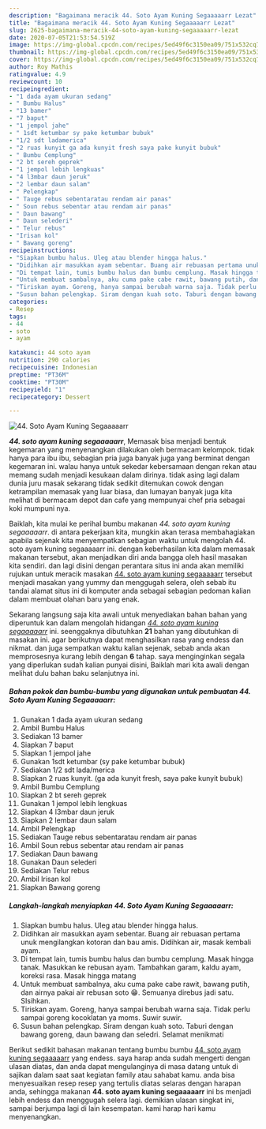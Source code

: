 ```yaml
---
description: "Bagaimana meracik 44. Soto Ayam Kuning Segaaaaarr Lezat"
title: "Bagaimana meracik 44. Soto Ayam Kuning Segaaaaarr Lezat"
slug: 2625-bagaimana-meracik-44-soto-ayam-kuning-segaaaaarr-lezat
date: 2020-07-05T21:53:54.519Z
image: https://img-global.cpcdn.com/recipes/5ed49f6c3150ea09/751x532cq70/44-soto-ayam-kuning-segaaaaarr-foto-resep-utama.jpg
thumbnail: https://img-global.cpcdn.com/recipes/5ed49f6c3150ea09/751x532cq70/44-soto-ayam-kuning-segaaaaarr-foto-resep-utama.jpg
cover: https://img-global.cpcdn.com/recipes/5ed49f6c3150ea09/751x532cq70/44-soto-ayam-kuning-segaaaaarr-foto-resep-utama.jpg
author: Roy Mathis
ratingvalue: 4.9
reviewcount: 10
recipeingredient:
- "1 dada ayam ukuran sedang"
- " Bumbu Halus"
- "13 bamer"
- "7 baput"
- "1 jempol jahe"
- " 1sdt ketumbar sy pake ketumbar bubuk"
- "1/2 sdt ladamerica"
- "2 ruas kunyit ga ada kunyit fresh saya pake kunyit bubuk"
- " Bumbu Cemplung"
- "2 bt sereh geprek"
- "1 jempol lebih lengkuas"
- "4 l3mbar daun jeruk"
- "2 lembar daun salam"
- " Pelengkap"
- " Tauge rebus sebentaratau rendam air panas"
- " Soun rebus sebentar atau rendam air panas"
- " Daun bawang"
- " Daun selederi"
- " Telur rebus"
- "Irisan kol"
- " Bawang goreng"
recipeinstructions:
- "Siapkan bumbu halus. Uleg atau blender hingga halus."
- "Didihkan air masukkan ayam sebentar. Buang air rebuasan pertama unuk mengilangkan kotoran dan bau amis. Didihkan air, masak kembali ayam."
- "Di tempat lain, tumis bumbu halus dan bumbu cemplung. Masak hingga tanak. Masukkan ke rebusan ayam. Tambahkan garam, kaldu ayam, koreksi rasa. Masak hingga matang"
- "Untuk membuat sambalnya, aku cuma pake cabe rawit, bawang putih, dan airnya pakai air rebusan soto 😁. Semuanya direbus jadi satu. SIsihkan."
- "Tiriskan ayam. Goreng, hanya sampai berubah warna saja. Tidak perlu sampai goreng kocoklatan ya moms. Suwir suwir."
- "Susun bahan pelengkap. Siram dengan kuah soto. Taburi dengan bawang goreng, daun bawang dan seledri. Selamat menikmati"
categories:
- Resep
tags:
- 44
- soto
- ayam

katakunci: 44 soto ayam 
nutrition: 290 calories
recipecuisine: Indonesian
preptime: "PT36M"
cooktime: "PT30M"
recipeyield: "1"
recipecategory: Dessert

---
```



![44. Soto Ayam Kuning Segaaaaarr](https://img-global.cpcdn.com/recipes/5ed49f6c3150ea09/751x532cq70/44-soto-ayam-kuning-segaaaaarr-foto-resep-utama.jpg)

<b><i>44. soto ayam kuning segaaaaarr</i></b>, Memasak bisa menjadi bentuk kegemaran yang menyenangkan dilakukan oleh bermacam kelompok. tidak hanya para ibu ibu, sebagian pria juga banyak juga yang berminat dengan kegemaran ini. walau hanya untuk sekedar kebersamaan dengan rekan atau memang sudah menjadi kesukaan dalam dirinya. tidak asing lagi dalam dunia juru masak sekarang tidak sedikit ditemukan cowok dengan ketrampilan memasak yang luar biasa, dan lumayan banyak juga kita melihat di bermacam depot dan cafe yang mempunyai chef pria sebagai koki mumpuni nya.



Baiklah, kita mulai ke perihal bumbu makanan <i>44. soto ayam kuning segaaaaarr</i>. di antara pekerjaan kita, mungkin akan terasa membahagiakan apabila sejenak kita menyempatkan sebagian waktu untuk mengolah 44. soto ayam kuning segaaaaarr ini. dengan keberhasilan kita dalam memasak makanan tersebut, akan menjadikan diri anda bangga oleh hasil masakan kita sendiri. dan lagi disini dengan perantara situs ini anda akan memiliki rujukan untuk meracik masakan <u>44. soto ayam kuning segaaaaarr</u> tersebut menjadi masakan yang yummy dan menggugah selera, oleh sebab itu tandai alamat situs ini di komputer anda sebagai sebagian pedoman kalian dalam membuat olahan baru yang enak.


Sekarang langsung saja kita awali untuk menyediakan bahan bahan yang diperuntuk kan dalam mengolah hidangan <u><i>44. soto ayam kuning segaaaaarr</i></u> ini. seenggaknya dibutuhkan <b>21</b> bahan yang dibutuhkan di masakan ini. agar berikutnya dapat menghasilkan rasa yang endess dan nikmat. dan juga sempatkan waktu kalian sejenak, sebab anda akan memprosesnya kurang lebih dengan <b>6</b> tahap. saya menginginkan segala yang diperlukan sudah kalian punyai disini, Baiklah mari kita awali dengan melihat dulu bahan baku selanjutnya ini.

<!--inarticleads1-->

##### Bahan pokok dan bumbu-bumbu yang digunakan untuk pembuatan 44. Soto Ayam Kuning Segaaaaarr:

1. Gunakan 1 dada ayam ukuran sedang
1. Ambil  Bumbu Halus
1. Sediakan 13 bamer
1. Siapkan 7 baput
1. Siapkan 1 jempol jahe
1. Gunakan  1sdt ketumbar (sy pake ketumbar bubuk)
1. Sediakan 1/2 sdt lada/merica
1. Siapkan 2 ruas kunyit. (ga ada kunyit fresh, saya pake kunyit bubuk)
1. Ambil  Bumbu Cemplung
1. Siapkan 2 bt sereh geprek
1. Gunakan 1 jempol lebih lengkuas
1. Siapkan 4 l3mbar daun jeruk
1. Siapkan 2 lembar daun salam
1. Ambil  Pelengkap
1. Sediakan  Tauge rebus sebentaratau rendam air panas
1. Ambil  Soun rebus sebentar atau rendam air panas
1. Sediakan  Daun bawang
1. Gunakan  Daun selederi
1. Sediakan  Telur rebus
1. Ambil Irisan kol
1. Siapkan  Bawang goreng




<!--inarticleads2-->

##### Langkah-langkah menyiapkan 44. Soto Ayam Kuning Segaaaaarr:

1. Siapkan bumbu halus. Uleg atau blender hingga halus.
1. Didihkan air masukkan ayam sebentar. Buang air rebuasan pertama unuk mengilangkan kotoran dan bau amis. Didihkan air, masak kembali ayam.
1. Di tempat lain, tumis bumbu halus dan bumbu cemplung. Masak hingga tanak. Masukkan ke rebusan ayam. Tambahkan garam, kaldu ayam, koreksi rasa. Masak hingga matang
1. Untuk membuat sambalnya, aku cuma pake cabe rawit, bawang putih, dan airnya pakai air rebusan soto 😁. Semuanya direbus jadi satu. SIsihkan.
1. Tiriskan ayam. Goreng, hanya sampai berubah warna saja. Tidak perlu sampai goreng kocoklatan ya moms. Suwir suwir.
1. Susun bahan pelengkap. Siram dengan kuah soto. Taburi dengan bawang goreng, daun bawang dan seledri. Selamat menikmati




Berikut sedikit bahasan makanan tentang bumbu bumbu <u>44. soto ayam kuning segaaaaarr</u> yang endess. saya harap anda sudah mengerti dengan ulasan diatas, dan anda dapat mengulanginya di masa datang untuk di sajikan dalam saat saat kegiatan family atau sahabat kamu. anda bisa menyesuaikan resep resep yang tertulis diatas selaras dengan harapan anda, sehingga makanan <b>44. soto ayam kuning segaaaaarr</b> ini bs menjadi lebih endess dan menggugah selera lagi. demikian ulasan singkat ini, sampai berjumpa lagi di lain kesempatan. kami harap hari kamu menyenangkan.
